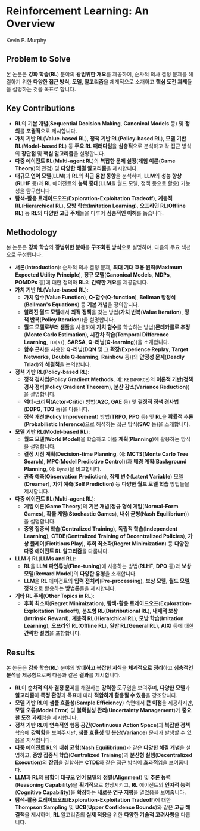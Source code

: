# Reinforcement Learning: An Overview
Kevin P. Murphy

## Problem to Solve
본 논문은 **강화 학습**(**RL**) 분야의 **광범위한 개요**를 제공하여, 순차적 의사 결정 문제를 해결하기 위한 **다양한 접근 방식, 모델, 알고리즘**을 체계적으로 소개하고 **핵심 도전 과제**들을 설명하는 것을 목표로 합니다.

## Key Contributions
*   **RL**의 **기본 개념**(**Sequential Decision Making**, **Canonical Models** 등) 및 **정의**를 **포괄적**으로 제시합니다.
*   **가치 기반 RL**(**Value-based RL**), **정책 기반 RL**(**Policy-based RL**), **모델 기반 RL**(**Model-based RL**) 등 **주요 RL 패러다임**을 **심층적**으로 분석하고 각 접근 방식의 **장단점** 및 **핵심 알고리즘**을 설명합니다.
*   **다중 에이전트 RL**(**Multi-agent RL**)의 **복잡한 문제 설정**(**게임 이론**(**Game Theory**)적 관점) 및 **다양한 해결 알고리즘**을 제시합니다.
*   **대규모 언어 모델**(**LLM**)과 **RL**의 **최근 융합 동향**을 분석하며, **LLM**의 **성능 향상**(**RLHF** 등)과 **RL** 에이전트의 **능력 증대**(**LLM**을 월드 모델, 정책 등으로 활용) 가능성을 탐구합니다.
*   **탐색-활용 트레이드오프**(**Exploration-Exploitation Tradeoff**), **계층적 RL**(**Hierarchical RL**), **모방 학습**(**Imitation Learning**), **오프라인 RL**(**Offline RL**) 등 **RL**의 **다양한 고급 주제**들을 다루어 **심층적인 이해**를 돕습니다.

## Methodology
본 논문은 **강화 학습**의 **광범위한 분야**를 **구조화된 방식**으로 설명하며, 다음의 주요 섹션으로 구성됩니다.

*   **서론**(**Introduction**): 순차적 의사 결정 문제, **최대 기대 효용 원칙**(**Maximum Expected Utility Principle**), **정규 모델**(**Canonical Models**, **MDPs**, **POMDPs** 등)에 대한 정의와 **RL**의 **간략한 개요**를 제공합니다.
*   **가치 기반 RL**(**Value-based RL**):
    *   **가치 함수**(**Value Function**), **Q-함수**(**Q-function**), **Bellman 방정식**(**Bellman's Equations**) 등 **기본 개념**을 정의합니다.
    *   **알려진 월드 모델**에서 **최적 정책**을 찾는 방법(**가치 반복**(**Value Iteration**), **정책 반복**(**Policy Iteration**))을 설명합니다.
    *   **월드 모델로부터 샘플**을 사용하여 **가치 함수**를 학습하는 방법(**몬테카를로 추정**(**Monte Carlo Estimation**), **시간차 학습**(**Temporal Difference Learning**, `TD(λ)`), **SARSA**, **Q-러닝**(**Q-learning**))을 소개합니다.
    *   **함수 근사**를 사용한 **Q-러닝**(**DQN** 및 그 **확장**(**Experience Replay**, **Target Networks**, **Double Q-learning**, **Rainbow** 등))의 **안정성 문제**(**Deadly Triad**)와 **해결책**을 논의합니다.
*   **정책 기반 RL**(**Policy-based RL**):
    *   **정책 경사법**(**Policy Gradient Methods**, 예: `REINFORCE`)의 **이론적 기반**(**정책 경사 정리**(**Policy Gradient Theorem**), **분산 감소**(**Variance Reduction**))을 설명합니다.
    *   **액터-크리틱**(**Actor-Critic**) 방법(**A2C**, **GAE** 등) 및 **결정적 정책 경사법**(**DDPG**, **TD3** 등)을 다룹니다.
    *   **정책 개선**(**Policy Improvement**) 방법(**TRPO**, **PPO** 등) 및 **RL**을 **확률적 추론**(**Probabilistic Inference**)으로 해석하는 접근 방식(**SAC** 등)을 소개합니다.
*   **모델 기반 RL**(**Model-based RL**):
    *   **월드 모델**(**World Model**)을 학습하고 이를 **계획**(**Planning**)에 활용하는 방식을 설명합니다.
    *   **결정 시점 계획**(**Decision-time Planning**, 예: **MCTS**(**Monte Carlo Tree Search**), **MPC**(**Model Predictive Control**))과 **배경 계획**(**Background Planning**, 예: `Dyna`)을 비교합니다.
    *   **관측 예측**(**Observation Prediction**), **잠재 변수**(**Latent Variable**) 모델(**Dreamer**), **자기 예측**(**Self Prediction**) 등 **다양한 월드 모델 학습** 방법들을 제시합니다.
*   **다중 에이전트 RL**(**Multi-agent RL**):
    *   **게임 이론**(**Game Theory**)의 **기본 개념**(**정규 형식 게임**(**Normal-Form Games**), **확률 게임**(**Stochastic Games**), **내쉬 균형**(**Nash Equilibrium**))을 설명합니다.
    *   **중앙 집중식 학습**(**Centralized Training**), **독립적 학습**(**Independent Learning**), **CTDE**(**Centralized Training of Decentralized Policies**), **가상 플레이**(**Fictitious Play**), **후회 최소화**(**Regret Minimization**) 등 **다양한 다중 에이전트 RL 알고리즘**을 다룹니다.
*   **LLM**과 **RL**(**LLMs and RL**):
    *   **RL**을 **LLM** **파인튜닝**(**Fine-tuning**)에 사용하는 방법(**RLHF**, **DPO** 등)과 **보상 모델**(**Reward Model**)의 **다양한 유형**을 소개합니다.
    *   **LLM**을 **RL** 에이전트의 **입력 전처리**(**Pre-processing**), **보상 모델**, **월드 모델**, **정책**으로 활용하는 **방법론**들을 제시합니다.
*   **기타 RL 주제**(**Other Topics in RL**):
    *   **후회 최소화**(**Regret Minimization**), **탐색-활용 트레이드오프**(**Exploration-Exploitation Tradeoff**), **분포형 RL**(**Distributional RL**), **내재적 보상**(**Intrinsic Reward**), **계층적 RL**(**Hierarchical RL**), **모방 학습**(**Imitation Learning**), **오프라인 RL**(**Offline RL**), **일반 RL**(**General RL**), **AIXI** 등에 대한 **간략한 설명**을 포함합니다.

## Results
본 논문은 **강화 학습**(**RL**) 분야의 **방대하고 복잡한 지식**을 **체계적으로 정리**하고 **심층적인 분석**을 제공함으로써 다음과 같은 **결과**를 제시합니다.

*   **RL**이 **순차적 의사 결정 문제**를 해결하는 **강력한 도구**임을 보여주며, **다양한 모델**과 **알고리즘**이 **특정 환경**과 **목표**에 따라 **적합하게 활용될 수 있음**을 강조합니다.
*   **모델 기반 RL**이 **샘플 효율성**(**Sample Efficiency**) 측면에서 **큰 이점**을 제공하지만, **모델 오류**(**Model Error**) 및 **불확실성 관리**(**Uncertainty Management**)가 **중요한 도전 과제**임을 제시합니다.
*   **정책 기반 RL**이 **연속적인 행동 공간**(**Continuous Action Space**)과 **복잡한 정책** 학습에 **강력함**을 보여주지만, **샘플 효율성** 및 **분산**(**Variance**) 문제가 발생할 수 있음을 지적합니다.
*   **다중 에이전트 RL**의 **내쉬 균형**(**Nash Equilibrium**)과 같은 **다양한 해결 개념**을 설명하고, **중앙 집중식 학습**(**Centralized Training**)과 **분산형 실행**(**Decentralized Execution**)의 **장점**을 결합하는 **CTDE**와 같은 접근 방식이 **효과적**임을 보여줍니다.
*   **LLM**과 **RL**의 **융합**이 **대규모 언어 모델**의 **정렬**(**Alignment**) 및 **추론 능력**(**Reasoning Capability**)을 **획기적**으로 향상시키고, **RL** 에이전트의 **인지적 능력**(**Cognitive Capability**)을 **확장**하는 **새로운 연구 지평**을 열었음을 보여줍니다.
*   **탐색-활용 트레이드오프**(**Exploration-Exploitation Tradeoff**)에 대한 **Thompson Sampling** 및 **UCB**(**Upper Confidence Bounds**)와 같은 **고급 해결책**을 제시하며, **RL** 알고리즘의 **실제 적용**을 위한 **다양한 기술적 고려사항**을 다룹니다.